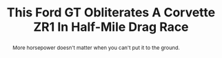 ---
category: news
title: This Ford GT Obliterates A Corvette ZR1 In Half-Mile Drag Race
abstract: More horsepower doesn't matter when you can't put it to the ground.
publishedDateTime: 2019-03-06T21:34:46Z
sourceUrl: https://www.msn.com/en-us/autos/enthusiasts/this-ford-gt-obliterates-a-corvette-zr1-in-half-mile-drag-race/ar-BBUsI9a?
type: article

provider:
  name: motor1
  id: V_AAppiqr_global
tags:
  - Autos

images: 
  - url: assets/images/2019/3/This-Ford-GT-Obliterates-A-Corvette-ZR1-In-Half-Mile-Drag-Race-1.jpg
    width: 1920
    height: 1080
    quality: 50
    title: Ford GT Vs Corvette ZR1 Drag Race
    attribution: 
    focalRegion:
      x1: 1011
      x2: 1011
      y1: 553
      y2: 553

---